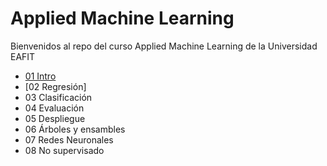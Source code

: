 # Applied Machine Learning 

Bienvenidos al repo del curso Applied Machine Learning de la Universidad EAFIT

- [01 Intro](/w01%20-%20Intro/)
- [02 Regresión]
- 03 Clasificación
- 04 Evaluación
- 05 Despliegue
- 06 Árboles y ensambles
- 07 Redes Neuronales
- 08 No supervisado

